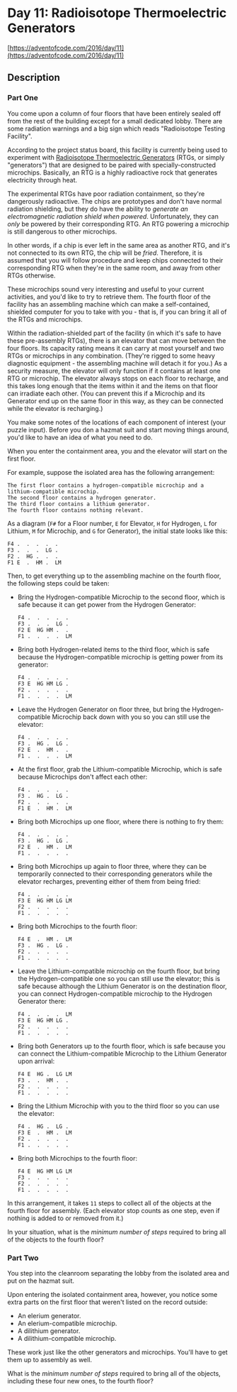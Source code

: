 # Day 11: Radioisotope Thermoelectric Generators

[https://adventofcode.com/2016/day/11](https://adventofcode.com/2016/day/11)

## Description

### Part One

You come upon a column of four floors that have been entirely sealed off from the rest of the building except for a small dedicated lobby. There are some radiation warnings and a big sign which reads "Radioisotope Testing Facility".

According to the project status board, this facility is currently being used to experiment with [Radioisotope Thermoelectric Generators](https://en.wikipedia.org/wiki/Radioisotope_thermoelectric_generator) (RTGs, or simply "generators") that are designed to be paired with specially-constructed microchips. Basically, an RTG is a highly radioactive rock that generates electricity through heat.

The <span title="The previous version, model number PB-NUK, used Blutonium.">experimental RTGs</span> have poor radiation containment, so they're dangerously radioactive. The chips are prototypes and don't have normal radiation shielding, but they do have the ability to _generate an electromagnetic radiation shield when powered_. Unfortunately, they can _only_ be powered by their corresponding RTG. An RTG powering a microchip is still dangerous to other microchips.

In other words, if a chip is ever left in the same area as another RTG, and it's not connected to its own RTG, the chip will be _fried_. Therefore, it is assumed that you will follow procedure and keep chips connected to their corresponding RTG when they're in the same room, and away from other RTGs otherwise.

These microchips sound very interesting and useful to your current activities, and you'd like to try to retrieve them. The fourth floor of the facility has an assembling machine which can make a self-contained, shielded computer for you to take with you - that is, if you can bring it all of the RTGs and microchips.

Within the radiation-shielded part of the facility (in which it's safe to have these pre-assembly RTGs), there is an elevator that can move between the four floors. Its capacity rating means it can carry at most yourself and two RTGs or microchips in any combination. (They're rigged to some heavy diagnostic equipment - the assembling machine will detach it for you.) As a security measure, the elevator will only function if it contains at least one RTG or microchip. The elevator always stops on each floor to recharge, and this takes long enough that the items within it and the items on that floor can irradiate each other. (You can prevent this if a Microchip and its Generator end up on the same floor in this way, as they can be connected while the elevator is recharging.)

You make some notes of the locations of each component of interest (your puzzle input). Before you don a hazmat suit and start moving things around, you'd like to have an idea of what you need to do.

When you enter the containment area, you and the elevator will start on the first floor.

For example, suppose the isolated area has the following arrangement:

    The first floor contains a hydrogen-compatible microchip and a lithium-compatible microchip.
    The second floor contains a hydrogen generator.
    The third floor contains a lithium generator.
    The fourth floor contains nothing relevant.
    

As a diagram (`F#` for a Floor number, `E` for Elevator, `H` for Hydrogen, `L` for Lithium, `M` for Microchip, and `G` for Generator), the initial state looks like this:

    F4 .  .  .  .  .  
    F3 .  .  .  LG .  
    F2 .  HG .  .  .  
    F1 E  .  HM .  LM 
    

Then, to get everything up to the assembling machine on the fourth floor, the following steps could be taken:

*   Bring the Hydrogen-compatible Microchip to the second floor, which is safe because it can get power from the Hydrogen Generator:
    
        F4 .  .  .  .  .  
        F3 .  .  .  LG .  
        F2 E  HG HM .  .  
        F1 .  .  .  .  LM 
        
    
*   Bring both Hydrogen-related items to the third floor, which is safe because the Hydrogen-compatible microchip is getting power from its generator:
    
        F4 .  .  .  .  .  
        F3 E  HG HM LG .  
        F2 .  .  .  .  .  
        F1 .  .  .  .  LM 
        
    
*   Leave the Hydrogen Generator on floor three, but bring the Hydrogen-compatible Microchip back down with you so you can still use the elevator:
    
        F4 .  .  .  .  .  
        F3 .  HG .  LG .  
        F2 E  .  HM .  .  
        F1 .  .  .  .  LM 
        
    
*   At the first floor, grab the Lithium-compatible Microchip, which is safe because Microchips don't affect each other:
    
        F4 .  .  .  .  .  
        F3 .  HG .  LG .  
        F2 .  .  .  .  .  
        F1 E  .  HM .  LM 
        
    
*   Bring both Microchips up one floor, where there is nothing to fry them:
    
        F4 .  .  .  .  .  
        F3 .  HG .  LG .  
        F2 E  .  HM .  LM 
        F1 .  .  .  .  .  
        
    
*   Bring both Microchips up again to floor three, where they can be temporarily connected to their corresponding generators while the elevator recharges, preventing either of them from being fried:
    
        F4 .  .  .  .  .  
        F3 E  HG HM LG LM 
        F2 .  .  .  .  .  
        F1 .  .  .  .  .  
        
    
*   Bring both Microchips to the fourth floor:
    
        F4 E  .  HM .  LM 
        F3 .  HG .  LG .  
        F2 .  .  .  .  .  
        F1 .  .  .  .  .  
        
    
*   Leave the Lithium-compatible microchip on the fourth floor, but bring the Hydrogen-compatible one so you can still use the elevator; this is safe because although the Lithium Generator is on the destination floor, you can connect Hydrogen-compatible microchip to the Hydrogen Generator there:
    
        F4 .  .  .  .  LM 
        F3 E  HG HM LG .  
        F2 .  .  .  .  .  
        F1 .  .  .  .  .  
        
    
*   Bring both Generators up to the fourth floor, which is safe because you can connect the Lithium-compatible Microchip to the Lithium Generator upon arrival:
    
        F4 E  HG .  LG LM 
        F3 .  .  HM .  .  
        F2 .  .  .  .  .  
        F1 .  .  .  .  .  
        
    
*   Bring the Lithium Microchip with you to the third floor so you can use the elevator:
    
        F4 .  HG .  LG .  
        F3 E  .  HM .  LM 
        F2 .  .  .  .  .  
        F1 .  .  .  .  .  
        
    
*   Bring both Microchips to the fourth floor:
    
        F4 E  HG HM LG LM 
        F3 .  .  .  .  .  
        F2 .  .  .  .  .  
        F1 .  .  .  .  .  
        
    

In this arrangement, it takes `11` steps to collect all of the objects at the fourth floor for assembly. (Each elevator stop counts as one step, even if nothing is added to or removed from it.)

In your situation, what is the _minimum number of steps_ required to bring all of the objects to the fourth floor?

### Part Two

You step into the cleanroom separating the lobby from the isolated area and put on the hazmat suit.

Upon entering the isolated containment area, however, you notice some extra parts on the first floor that weren't listed on the record outside:

*   An elerium generator.
*   An elerium-compatible microchip.
*   A dilithium generator.
*   A dilithium-compatible microchip.

These work just like the other generators and microchips. You'll have to get them up to assembly as well.

What is the _minimum number of steps_ required to bring all of the objects, including these four new ones, to the fourth floor?
